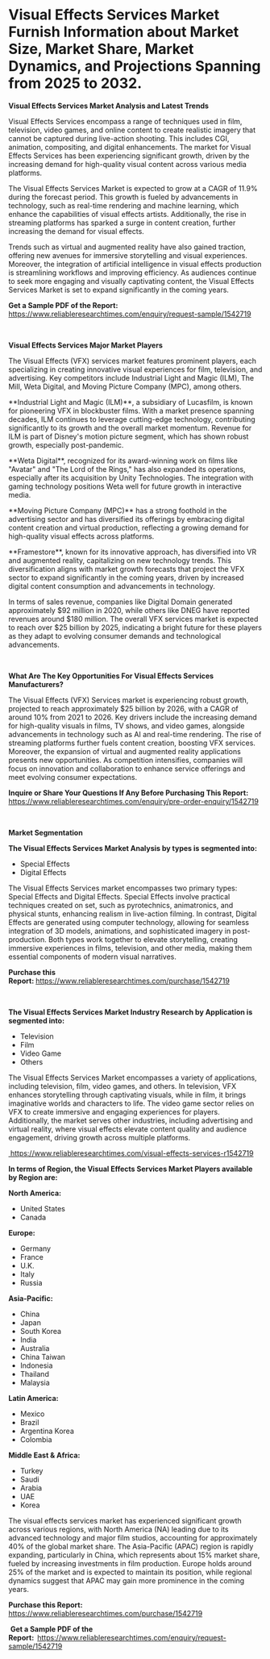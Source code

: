 <p><h1>Visual Effects Services Market Furnish Information about Market Size, Market Share, Market Dynamics, and Projections Spanning from 2025 to 2032.</h1></p><p><strong>Visual Effects Services Market Analysis and Latest Trends</strong></p>
<p><p>Visual Effects Services encompass a range of techniques used in film, television, video games, and online content to create realistic imagery that cannot be captured during live-action shooting. This includes CGI, animation, compositing, and digital enhancements. The market for Visual Effects Services has been experiencing significant growth, driven by the increasing demand for high-quality visual content across various media platforms.</p><p>The Visual Effects Services Market is expected to grow at a CAGR of 11.9% during the forecast period. This growth is fueled by advancements in technology, such as real-time rendering and machine learning, which enhance the capabilities of visual effects artists. Additionally, the rise in streaming platforms has sparked a surge in content creation, further increasing the demand for visual effects.</p><p>Trends such as virtual and augmented reality have also gained traction, offering new avenues for immersive storytelling and visual experiences. Moreover, the integration of artificial intelligence in visual effects production is streamlining workflows and improving efficiency. As audiences continue to seek more engaging and visually captivating content, the Visual Effects Services Market is set to expand significantly in the coming years.</p></p>
<p><strong>Get a Sample PDF of the Report:&nbsp;</strong> <a href="https://www.reliableresearchtimes.com/enquiry/request-sample/1542719?utm_campaign=3647&utm_medium=2&utm_source=Github&utm_content=ia&utm_term=20042025&utm_id=visual-effects-services">https://www.reliableresearchtimes.com/enquiry/request-sample/1542719</a></p>
<p>&nbsp;</p>
<p><strong>Visual Effects Services Major Market Players</strong></p>
<p><p>The Visual Effects (VFX) services market features prominent players, each specializing in creating innovative visual experiences for film, television, and advertising. Key competitors include Industrial Light and Magic (ILM), The Mill, Weta Digital, and Moving Picture Company (MPC), among others. </p><p>**Industrial Light and Magic (ILM)**, a subsidiary of Lucasfilm, is known for pioneering VFX in blockbuster films. With a market presence spanning decades, ILM continues to leverage cutting-edge technology, contributing significantly to its growth and the overall market momentum. Revenue for ILM is part of Disney's motion picture segment, which has shown robust growth, especially post-pandemic.</p><p>**Weta Digital**, recognized for its award-winning work on films like "Avatar" and "The Lord of the Rings," has also expanded its operations, especially after its acquisition by Unity Technologies. The integration with gaming technology positions Weta well for future growth in interactive media. </p><p>**Moving Picture Company (MPC)** has a strong foothold in the advertising sector and has diversified its offerings by embracing digital content creation and virtual production, reflecting a growing demand for high-quality visual effects across platforms. </p><p>**Framestore**, known for its innovative approach, has diversified into VR and augmented reality, capitalizing on new technology trends. This diversification aligns with market growth forecasts that project the VFX sector to expand significantly in the coming years, driven by increased digital content consumption and advancements in technology.</p><p>In terms of sales revenue, companies like Digital Domain generated approximately $92 million in 2020, while others like DNEG have reported revenues around $180 million. The overall VFX services market is expected to reach over $25 billion by 2025, indicating a bright future for these players as they adapt to evolving consumer demands and technological advancements.</p></p>
<p>&nbsp;</p>
<p><strong>What Are The Key Opportunities For Visual Effects Services Manufacturers?</strong></p>
<p><p>The Visual Effects (VFX) Services market is experiencing robust growth, projected to reach approximately $25 billion by 2026, with a CAGR of around 10% from 2021 to 2026. Key drivers include the increasing demand for high-quality visuals in films, TV shows, and video games, alongside advancements in technology such as AI and real-time rendering. The rise of streaming platforms further fuels content creation, boosting VFX services. Moreover, the expansion of virtual and augmented reality applications presents new opportunities. As competition intensifies, companies will focus on innovation and collaboration to enhance service offerings and meet evolving consumer expectations.</p></p>
<p><strong>Inquire or Share Your Questions If Any Before Purchasing This Report:</strong> <a href="https://www.reliableresearchtimes.com/enquiry/pre-order-enquiry/1542719?utm_campaign=3647&utm_medium=2&utm_source=Github&utm_content=ia&utm_term=20042025&utm_id=visual-effects-services">https://www.reliableresearchtimes.com/enquiry/pre-order-enquiry/1542719</a></p>
<p>&nbsp;</p>
<p><strong>Market Segmentation</strong></p>
<p><strong>The Visual Effects Services Market Analysis by types is segmented into:</strong></p>
<p><ul><li>Special Effects</li><li>Digital Effects</li></ul></p>
<p><p>The Visual Effects Services market encompasses two primary types: Special Effects and Digital Effects. Special Effects involve practical techniques created on set, such as pyrotechnics, animatronics, and physical stunts, enhancing realism in live-action filming. In contrast, Digital Effects are generated using computer technology, allowing for seamless integration of 3D models, animations, and sophisticated imagery in post-production. Both types work together to elevate storytelling, creating immersive experiences in films, television, and other media, making them essential components of modern visual narratives.</p></p>
<p><strong>Purchase this Report:&nbsp;</strong><a href="https://www.reliableresearchtimes.com/purchase/1542719?utm_campaign=3647&utm_medium=2&utm_source=Github&utm_content=ia&utm_term=20042025&utm_id=visual-effects-services">https://www.reliableresearchtimes.com/purchase/1542719</a></p>
<p>&nbsp;</p>
<p><strong>The Visual Effects Services Market Industry Research by Application is segmented into:</strong></p>
<p><ul><li>Television</li><li>Film</li><li>Video Game</li><li>Others</li></ul></p>
<p><p>The Visual Effects Services Market encompasses a variety of applications, including television, film, video games, and others. In television, VFX enhances storytelling through captivating visuals, while in film, it brings imaginative worlds and characters to life. The video game sector relies on VFX to create immersive and engaging experiences for players. Additionally, the market serves other industries, including advertising and virtual reality, where visual effects elevate content quality and audience engagement, driving growth across multiple platforms.</p></p>
<p><a href="https://www.reliableresearchtimes.com/visual-effects-services-r1542719?utm_campaign=3647&utm_medium=2&utm_source=Github&utm_content=ia&utm_term=20042025&utm_id=visual-effects-services">&nbsp;https://www.reliableresearchtimes.com/visual-effects-services-r1542719</a></p>
<p><strong>In terms of Region, the Visual Effects Services Market Players available by Region are:</strong></p>
<p>
    <p> <strong> North America: </strong>
        <ul>
            <li>United States</li>
            <li>Canada</li>
        </ul>
        </p> 
    <p> <strong> Europe: </strong>
        <ul>
            <li>Germany</li>
            <li>France</li>
            <li>U.K.</li>
            <li>Italy</li>
            <li>Russia</li>
        </ul>
        </p> 
    <p> <strong> Asia-Pacific: </strong>
        <ul>
            <li>China</li>
            <li>Japan</li>
            <li>South Korea</li>
            <li>India</li>
            <li>Australia</li>
            <li>China Taiwan</li>
            <li>Indonesia</li>
            <li>Thailand</li>
            <li>Malaysia</li>
        </ul>
        </p> 
    <p> <strong> Latin America: </strong>
        <ul>
            <li>Mexico</li>
            <li>Brazil</li>
            <li>Argentina Korea</li>
            <li>Colombia</li>
        </ul>
        </p> 
    <p> <strong> Middle East & Africa: </strong>
        <ul>
            <li>Turkey</li>
            <li>Saudi</li>
            <li>Arabia</li>
            <li>UAE</li>
            <li>Korea</li>
        </ul>
    </p>
    </p>
<p><p>The visual effects services market has experienced significant growth across various regions, with North America (NA) leading due to its advanced technology and major film studios, accounting for approximately 40% of the global market share. The Asia-Pacific (APAC) region is rapidly expanding, particularly in China, which represents about 15% market share, fueled by increasing investments in film production. Europe holds around 25% of the market and is expected to maintain its position, while regional dynamics suggest that APAC may gain more prominence in the coming years.</p></p>
<p><strong>Purchase this Report: </strong><a href="https://www.reliableresearchtimes.com/purchase/1542719?utm_campaign=3647&utm_medium=2&utm_source=Github&utm_content=ia&utm_term=20042025&utm_id=visual-effects-services">https://www.reliableresearchtimes.com/purchase/1542719</a></p>
<p>&nbsp;<strong>Get a Sample PDF of the Report:&nbsp;&nbsp;</strong><a href="https://www.reliableresearchtimes.com/enquiry/request-sample/1542719?utm_campaign=3647&utm_medium=2&utm_source=Github&utm_content=ia&utm_term=20042025&utm_id=visual-effects-services">https://www.reliableresearchtimes.com/enquiry/request-sample/1542719</a></p>
<p><strong></strong></p>
<p><p></p><p></p><p></p></p>